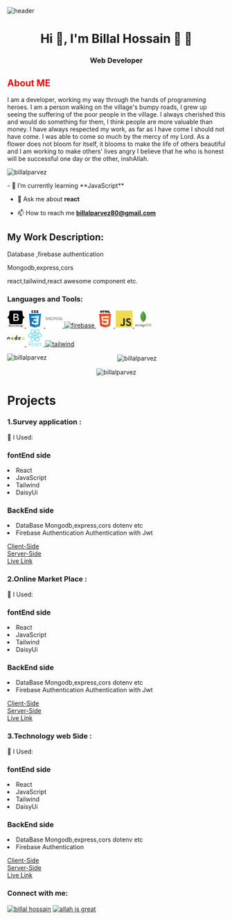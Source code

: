 ![header](https://i.postimg.cc/RFNt7VLH/abstract-colorful-splash-3d-background-generative-ai-background.png)
<h1 align="center">Hi 👋, I'm Billal Hossain 🌸 🌸</h1>
<h3 align="center">Web Developer </h3>
<h2 style="color:red">About ME</h2>
<p>I am a developer, working my way through the hands of programming heroes. I am a person walking on the village's bumpy roads, I grew up seeing the suffering of the poor people in the village. I always cherished this and would do something for them, I think people are more valuable than money.
I have always respected my work, as far as I have come I should not have come.
 I was able to come so much by the mercy of my Lord. As a flower does not bloom for itself, it blooms to make the life of others beautiful and I am working to make others' lives angry
I believe that he who is honest will be successful one day or the other, inshAllah.
</p>
<img src="https://media2.giphy.com/media/v1.Y2lkPTc5MGI3NjExMnZuMG9uazBhNzFndWd4OWJtcDNhcHRhMzAzeG50ZWx5MTY2cXZkMiZlcD12MV9pbnRlcm5hbF9naWZfYnlfaWQmY3Q9Zw/qgQUggAC3Pfv687qPC/giphy.gif" width="400px" align="right" alt="" />
<p align="left"> <img src="https://komarev.com/ghpvc/?username=billalparvez&label=Profile%20views&color=0e75b6&style=flat" alt="billalparvez" /> </p>
- 🌱 I’m currently learning **JavaScript**

- 💬 Ask me about **react**

- 📫 How to reach me **billalparvez80@gmail.com**

<h2>My Work Description:</h2>
<p>Database ,firebase authentication</p>
<p>Mongodb,express,cors</p>
<p>react,tailwind,react awesome component etc.</p>

<h3 align="left">Languages and Tools:</h3>
<p align="left"> <a href="https://getbootstrap.com" target="_blank" rel="noreferrer"> <img src="https://raw.githubusercontent.com/devicons/devicon/master/icons/bootstrap/bootstrap-plain-wordmark.svg" alt="bootstrap" width="40" height="40"/> </a> <a href="https://www.w3schools.com/css/" target="_blank" rel="noreferrer"> <img src="https://raw.githubusercontent.com/devicons/devicon/master/icons/css3/css3-original-wordmark.svg" alt="css3" width="40" height="40"/> </a> <a href="https://expressjs.com" target="_blank" rel="noreferrer"> <img src="https://raw.githubusercontent.com/devicons/devicon/master/icons/express/express-original-wordmark.svg" alt="express" width="40" height="40"/> </a> <a href="https://firebase.google.com/" target="_blank" rel="noreferrer"> <img src="https://www.vectorlogo.zone/logos/firebase/firebase-icon.svg" alt="firebase" width="40" height="40"/> </a> <a href="https://www.w3.org/html/" target="_blank" rel="noreferrer"> <img src="https://raw.githubusercontent.com/devicons/devicon/master/icons/html5/html5-original-wordmark.svg" alt="html5" width="40" height="40"/> </a>  <a href="https://developer.mozilla.org/en-US/docs/Web/JavaScript" target="_blank" rel="noreferrer"> <img src="https://raw.githubusercontent.com/devicons/devicon/master/icons/javascript/javascript-original.svg" alt="javascript" width="40" height="40"/> </a> <a href="https://www.mongodb.com/" target="_blank" rel="noreferrer"> <img src="https://raw.githubusercontent.com/devicons/devicon/master/icons/mongodb/mongodb-original-wordmark.svg" alt="mongodb" width="40" height="40"/> </a></br> <a href="https://nodejs.org" target="_blank" rel="noreferrer"> <img src="https://raw.githubusercontent.com/devicons/devicon/master/icons/nodejs/nodejs-original-wordmark.svg" alt="nodejs" width="40" height="40"/> </a><a href="https://reactjs.org/" target="_blank" rel="noreferrer"> <img src="https://raw.githubusercontent.com/devicons/devicon/master/icons/react/react-original-wordmark.svg" alt="react" width="40" height="40"/> </a> <a href="https://tailwindcss.com/" target="_blank" rel="noreferrer"> <img src="https://www.vectorlogo.zone/logos/tailwindcss/tailwindcss-icon.svg" alt="tailwind" width="40" height="40"/> </a> </p>

<div align="center">
 <p><img align="left" src="https://github-readme-stats.vercel.app/api/top-langs?username=billalparvez&show_icons=true&locale=en&layout=compact" alt="billalparvez" /></p>

<p>&nbsp;<img align="center" src="https://github-readme-stats.vercel.app/api?username=billalparvez&show_icons=true&locale=en" alt="billalparvez" /></p>

<p><img align="center" src="https://github-readme-streak-stats.herokuapp.com/?user=billalparvez&" alt="billalparvez" /></p>
</div>
<h1>Projects</h1> 
<h3>1.Survey application :</h3>
🌱 I Used: <h3>fontEnd side</h3>
 <li>React</li>
 <li>JavaScript</li>
 <li>Tailwind</li>
 <li>DaisyUi</li>
 <h3>BackEnd side</h3>
 <li>DataBase Mongodb,express,cors dotenv etc</li>
 <li>Firebase Authentication Authentication with Jwt</li>

[Client-Side](https://github.com/programming-hero-web-course1/b8a12-client-side-Billalparvez) </br>
[Server-Side](https://github.com/programming-hero-web-course1/b8a12-server-side-Billalparvez) </br>
[Live Link](https://survey-client-296da.web.app)

<h3>2.Online Market Place :</h3>
🌱 I Used: <h3>fontEnd side</h3>
 <li>React</li>
 <li>JavaScript</li>
 <li>Tailwind</li>
 <li>DaisyUi</li>
 <h3>BackEnd side</h3>
 <li>DataBase Mongodb,express,cors dotenv etc</li>
 <li>Firebase Authentication Authentication with Jwt</li>

[Client-Side](https://github.com/Porgramming-Hero-web-course/b8a11-client-side-Billalparvez)</br>
[Server-Side](https://github.com/Porgramming-Hero-web-course/b8a11-server-side-Billalparvez) </br>
[Live Link](https://scientific-veil.surge.sh)

<h3>3.Technology web Side :</h3>
🌱 I Used: <h3>fontEnd side</h3>
 <li>React</li>
 <li>JavaScript</li>
 <li>Tailwind</li>
 <li>DaisyUi</li>
 <h3>BackEnd side</h3>
 <li>DataBase Mongodb,express,cors dotenv etc</li>
 <li>Firebase Authentication</li>

[Client-Side](https://github.com/programming-hero-web-course-4/b8a10-brandshop-client-side-Billalparvez)</br>
[Server-Side](https://github.com/programming-hero-web-course-4/b8a10-brandshop-server-side-Billalparvez)</br>
[Live Link](https://technology-cline.web.app)

<h3 align="left">Connect with me:</h3>
<p align="left">
<a href="https://fb.com/billal hossain" target="blank"><img align="center" src="https://raw.githubusercontent.com/rahuldkjain/github-profile-readme-generator/master/src/images/icons/Social/facebook.svg" alt="billal hossain" height="30" width="40" /></a>
<a href="https://www.youtube.com/c/allah is great" target="blank"><img align="center" src="https://raw.githubusercontent.com/rahuldkjain/github-profile-readme-generator/master/src/images/icons/Social/youtube.svg" alt="allah is great" height="30" width="40" /></a>
</p>
